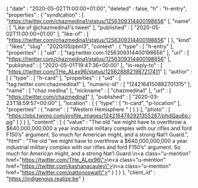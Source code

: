 {
  "date" : "2020-05-02T11:00:00+01:00",
  "deleted" : false,
  "h" : "h-entry",
  "properties" : {
    "syndication" : [ "https://twitter.com/chazmedina1/status/1256309314400198656" ],
    "name" : [ "Like of @chazmedina1's tweet" ],
    "published" : [ "2020-05-02T11:00:00+01:00" ],
    "like-of" : [ "https://twitter.com/chazmedina1/status/1256309314400198656" ]
  },
  "kind" : "likes",
  "slug" : "2020/05/pbnl3",
  "context" : {
    "type" : [ "h-entry" ],
    "properties" : {
      "uid" : [ "tag:twitter.com:1256309314400198656" ],
      "url" : [ "https://twitter.com/chazmedina1/status/1256309314400198656" ],
      "published" : [ "2020-05-01T19:47:36+00:00" ],
      "in-reply-to" : [ "https://twitter.com/THe_ALex96/status/1256288821987217411" ],
      "author" : [ {
        "type" : [ "h-card" ],
        "properties" : {
          "uid" : [ "tag:twitter.com:chazmedina1" ],
          "numeric-id" : [ "1242164150882701315" ],
          "name" : [ "chaz medina" ],
          "nickname" : [ "chazmedina1" ],
          "url" : [ "https://twitter.com/chazmedina1" ],
          "published" : [ "2020-03-23T18:59:57+00:00" ],
          "location" : [ {
            "type" : [ "h-card", "p-location" ],
            "properties" : {
              "name" : [ "Western Hemisphere " ]
            }
          } ],
          "photo" : [ "https://pbs.twimg.com/profile_images/1242164742921355267/phdQau6p.jpg" ]
        }
      } ],
      "content" : [ {
        "value" : "The old “we might have to overthrow a $640,000,000,000 a year industrial military complex with our rifles and ford F150’s” argument. So much for American might, and a strong Nat’l Guard.",
        "html" : "The old “we might have to overthrow a $640,000,000,000 a year industrial military complex with our rifles and ford F150’s” argument. So much for American might, and a strong Nat’l Guard.\n<a class=\"u-mention\" href=\"https://twitter.com/THe_ALex96\"></a>\n<a class=\"u-mention\" href=\"https://twitter.com/kashanacauley\"></a>\n<a class=\"u-mention\" href=\"https://twitter.com/pattonoswalt\"></a>"
      } ]
    }
  },
  "client_id" : "https://indigenous.realize.be"
}
